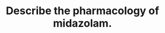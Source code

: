 ---
title: "Describe the pharmacology of midazolam."
entityType: SAQ
exam: PEX
college: CICM
year: 2022
sitting: B
question: 01
passRate: 88
EC_expectedDomains:
- "indications"
- "mechanism of action"
- "broad pharmacodynamic effects of midazolam"
- "pharmacokinetics"
EC_extraCredit:
- "the changes in ring structure and lipophilicity associated with changes in pH"
- "clinically relevant facts regarding lipid solubility and active metabolites"
EC_errorsCommon:
- "lack of clarity and detail around the pharmacokinetics which are critical to its use and side effect profile"
- "details surrounding its bioavailability, protein binding was either almost universally absent or were generic statements that don't score marks"
---